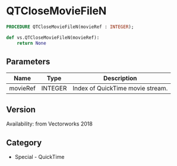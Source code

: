 # QTCloseMovieFileN

```pascal
PROCEDURE QTCloseMovieFileN(movieRef : INTEGER);
```

```python
def vs.QTCloseMovieFileN(movieRef):
    return None
```

## Parameters
|Name|Type|Description|
|---|---|---|
|movieRef|INTEGER|Index of QuickTime movie stream.|

## Version
Availability: from Vectorworks 2018

## Category
* Special - QuickTime

